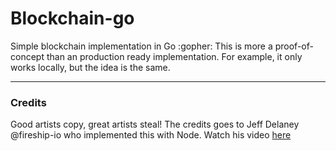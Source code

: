 # Blockchain-go

Simple blockchain implementation in Go :gopher:
This is more a proof-of-concept than an production ready implementation. For example, it only works locally, but the idea is the same.


---
### Credits
Good artists copy, great artists steal!
The credits goes to Jeff Delaney @fireship-io who implemented this with Node.
Watch his video [here](https://www.youtube.com/watch?v=qF7dkrce-mQ&feature=youtu.be)